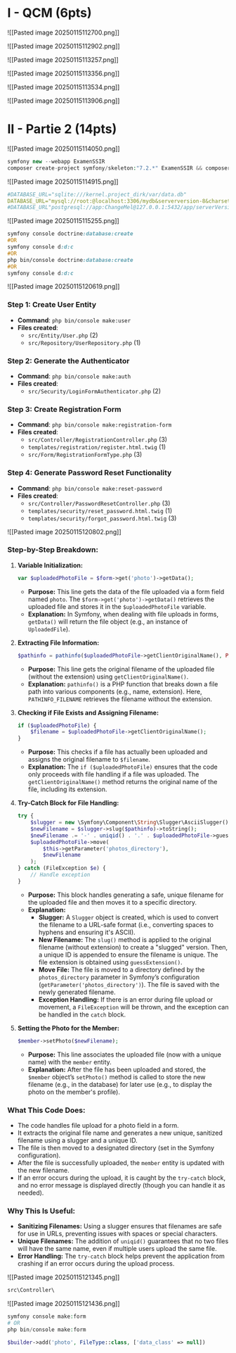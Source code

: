 # I - QCM ($6 \text{pts}$)

![[Pasted image 20250115112700.png]]

![[Pasted image 20250115112902.png]]

![[Pasted image 20250115113257.png]]

![[Pasted image 20250115113356.png]]

![[Pasted image 20250115113534.png]]

![[Pasted image 20250115113906.png]]

# II - Partie 2 ($14 \text{pts}$)

![[Pasted image 20250115114050.png]]

```php
symfony new --webapp ExamenSSIR
composer create-project symfony/skeleton:"7.2.*" ExamenSSIR && composer require webapp
```

![[Pasted image 20250115114915.png]]

```yaml
#DATABASE_URL="sqlite:///kernel.project_dirk/var/data.db"
DATABASE_URL="mysql://root:@localhost:3306/mydb&serverversion-8&charset=utf8mb4"
#DATABASE_URL"postgresql://app:ChangeMel@127.0.0.1:5432/app/serverVersion=15&charset=utf8"
```

![[Pasted image 20250115115255.png]]

```css
symfony console doctrine:database:create
#OR
symfony console d:d:c
#OR
php bin/console doctrine:database:create
#OR
symfony console d:d:c
```

![[Pasted image 20250115120619.png]]
### Step 1: **Create User Entity**

- **Command**: `php bin/console make:user`
- **Files created**:
    - `src/Entity/User.php` (2)
    - `src/Repository/UserRepository.php` (1)

### Step 2: **Generate the Authenticator**

- **Command**: `php bin/console make:auth`
- **Files created**:
    - `src/Security/LoginFormAuthenticator.php` (2)

### Step 3: **Create Registration Form**

- **Command**: `php bin/console make:registration-form`
- **Files created**:
    - `src/Controller/RegistrationController.php` (3)
    - `templates/registration/register.html.twig` (1)
    - `src/Form/RegistrationFormType.php` (3)

### Step 4: **Generate Password Reset Functionality**

- **Command**: `php bin/console make:reset-password`
- **Files created**:
    - `src/Controller/PasswordResetController.php` (3)
    - `templates/security/reset_password.html.twig` (1)
    - `templates/security/forgot_password.html.twig` (3)

![[Pasted image 20250115120802.png]]
### Step-by-Step Breakdown:

1. **Variable Initialization:**
    
    ```php
    var $uploadedPhotoFile = $form->get('photo')->getData();
    ```
    
    - **Purpose:** This line gets the data of the file uploaded via a form field named `photo`. The `$form->get('photo')->getData()` retrieves the uploaded file and stores it in the `$uploadedPhotoFile` variable.
    - **Explanation:** In Symfony, when dealing with file uploads in forms, `getData()` will return the file object (e.g., an instance of `UploadedFile`).
2. **Extracting File Information:**
    
    ```php
    $pathinfo = pathinfo($uploadedPhotoFile->getClientOriginalName(), PATHINFO_FILENAME);
    ```
    
    - **Purpose:** This line gets the original filename of the uploaded file (without the extension) using `getClientOriginalName()`.
    - **Explanation:** `pathinfo()` is a PHP function that breaks down a file path into various components (e.g., name, extension). Here, `PATHINFO_FILENAME` retrieves the filename without the extension.
3. **Checking if File Exists and Assigning Filename:**
    
    ```php
    if ($uploadedPhotoFile) {
        $filename = $uploadedPhotoFile->getClientOriginalName();
    }
    ```
    
    - **Purpose:** This checks if a file has actually been uploaded and assigns the original filename to `$filename`.
    - **Explanation:** The `if ($uploadedPhotoFile)` ensures that the code only proceeds with file handling if a file was uploaded. The `getClientOriginalName()` method returns the original name of the file, including its extension.
4. **Try-Catch Block for File Handling:**
    
    ```php
    try {
        $slugger = new \Symfony\Component\String\Slugger\AsciiSlugger();
        $newFilename = $slugger->slug($pathinfo)->toString();
        $newFilename .= '-' . uniqid() . '.' . $uploadedPhotoFile->guessExtension();
        $uploadedPhotoFile->move(
            $this->getParameter('photos_directory'),
            $newFilename
        );
    } catch (FileException $e) {
        // Handle exception
    }
    ```
    
    - **Purpose:** This block handles generating a safe, unique filename for the uploaded file and then moves it to a specific directory.
    - **Explanation:**
        - **Slugger:** A `Slugger` object is created, which is used to convert the filename to a URL-safe format (i.e., converting spaces to hyphens and ensuring it's ASCII).
        - **New Filename:** The `slug()` method is applied to the original filename (without extension) to create a "slugged" version. Then, a unique ID is appended to ensure the filename is unique. The file extension is obtained using `guessExtension()`.
        - **Move File:** The file is moved to a directory defined by the `photos_directory` parameter in Symfony’s configuration (`getParameter('photos_directory')`). The file is saved with the newly generated filename.
        - **Exception Handling:** If there is an error during file upload or movement, a `FileException` will be thrown, and the exception can be handled in the `catch` block.
5. **Setting the Photo for the Member:**
    
    ```php
    $member->setPhoto($newFilename);
    ```
    
    - **Purpose:** This line associates the uploaded file (now with a unique name) with the `member` entity.
    - **Explanation:** After the file has been uploaded and stored, the `$member` object’s `setPhoto()` method is called to store the new filename (e.g., in the database) for later use (e.g., to display the photo on the member's profile).

### What This Code Does:

- The code handles file upload for a photo field in a form.
- It extracts the original file name and generates a new unique, sanitized filename using a slugger and a unique ID.
- The file is then moved to a designated directory (set in the Symfony configuration).
- After the file is successfully uploaded, the `member` entity is updated with the new filename.
- If an error occurs during the upload, it is caught by the `try-catch` block, and no error message is displayed directly (though you can handle it as needed).

### Why This Is Useful:

- **Sanitizing Filenames:** Using a slugger ensures that filenames are safe for use in URLs, preventing issues with spaces or special characters.
- **Unique Filenames:** The addition of `uniqid()` guarantees that no two files will have the same name, even if multiple users upload the same file.
- **Error Handling:** The `try-catch` block helps prevent the application from crashing if an error occurs during the upload process.

![[Pasted image 20250115121345.png]]

```php
src\Controller\
```

![[Pasted image 20250115121436.png]]

```php
symfony console make:form
# OR
php bin/console make:form
```

```php
$builder->add('photo', FileType::class, ['data_class' => null])
```